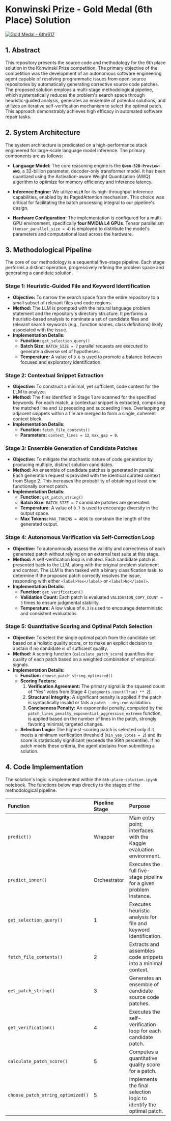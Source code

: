 # Konwinski Prize - Gold Medal (6th Place) Solution

[![Gold Medal - 6th/617](https://img.shields.io/badge/Konwinski%20Prize-6th%20Place%20%2F%20617%20(Gold%20Medal)-FFD700)]([https://www.kaggle.com/competitions/konwinski-prize][(https://www.kaggle.com/certification/competitions/quannguyn12/konwinski-prize)](https://www.kaggle.com/competitions/konwinski-prize/leaderboard))

## 1. Abstract

This repository presents the source code and methodology for the 6th place solution in the Konwinski Prize competition. The primary objective of the competition was the development of an autonomous software engineering agent capable of resolving programmatic issues from open-source repositories by automatically generating corrective source code patches. The proposed solution employs a multi-stage methodological pipeline, which systematically reduces the problem's search space through heuristic-guided analysis, generates an ensemble of potential solutions, and utilizes an iterative self-verification mechanism to select the optimal patch. This approach demonstrably achieves high efficacy in automated software repair tasks.

## 2. System Architecture

The system architecture is predicated on a high-performance stack engineered for large-scale language model inference. The primary components are as follows:

*   **Language Model:** The core reasoning engine is the **`Qwen-32B-Preview-AWQ`**, a 32-billion parameter, decoder-only transformer model. It has been quantized using the Activation-aware Weight Quantization (AWQ) algorithm to optimize for memory efficiency and inference latency.

*   **Inference Engine:** We utilize **`vLLM`** for its high-throughput inference capabilities, enabled by its PagedAttention mechanism. This choice was critical for facilitating the batch processing integral to our pipeline's design.

*   **Hardware Configuration:** The implementation is configured for a multi-GPU environment, specifically **four NVIDIA L4 GPUs**. Tensor parallelism (`tensor_parallel_size = 4`) is employed to distribute the model's parameters and computational load across the hardware.

## 3. Methodological Pipeline

The core of our methodology is a sequential five-stage pipeline. Each stage performs a distinct operation, progressively refining the problem space and generating a candidate solution.

### Stage 1: Heuristic-Guided File and Keyword Identification

*   **Objective:** To narrow the search space from the entire repository to a small subset of relevant files and code regions.
*   **Method:** The LLM is prompted with the natural language problem statement and the repository's directory structure. It performs a heuristic-based analysis to nominate a set of candidate files and relevant search keywords (e.g., function names, class definitions) likely associated with the issue.
*   **Implementation Details:**
    *   **Function:** `get_selection_query()`
    *   **Batch Size:** `BATCH_SIZE = 7` parallel requests are executed to generate a diverse set of hypotheses.
    *   **Temperature:** A value of `0.6` is used to promote a balance between focused and exploratory identification.

### Stage 2: Contextual Snippet Extraction

*   **Objective:** To construct a minimal, yet sufficient, code context for the LLM to analyze.
*   **Method:** The files identified in Stage 1 are scanned for the specified keywords. For each match, a contextual snippet is extracted, comprising the matched line and `12` preceding and succeeding lines. Overlapping or adjacent snippets within a file are merged to form a single, coherent context block.
*   **Implementation Details:**
    *   **Function:** `fetch_file_contents()`
    *   **Parameters:** `context_lines = 12`, `max_gap = 0`.

### Stage 3: Ensemble Generation of Candidate Patches

*   **Objective:** To mitigate the stochastic nature of code generation by producing multiple, distinct solution candidates.
*   **Method:** An ensemble of candidate patches is generated in parallel. Each generation request is provided with the identical curated context from Stage 2. This increases the probability of obtaining at least one functionally correct patch.
*   **Implementation Details:**
    *   **Function:** `get_patch_string()`
    *   **Batch Size:** `BATCH_SIZE = 7` candidate patches are generated.
    *   **Temperature:** A value of `0.7` is used to encourage diversity in the output space.
    *   **Max Tokens:** `MAX_TOKENS = 4096` to constrain the length of the generated output.

### Stage 4: Autonomous Verification via Self-Correction Loop

*   **Objective:** To autonomously assess the validity and correctness of each generated patch without relying on an external test suite at this stage.
*   **Method:** A self-verification loop is initiated. Each candidate patch is presented back to the LLM, along with the original problem statement and context. The LLM is then tasked with a binary classification task: to determine if the proposed patch correctly resolves the issue, responding with either `<label>Yes</label>` or `<label>No</label>`.
*   **Implementation Details:**
    *   **Function:** `get_verification()`
    *   **Validation Count:** Each patch is evaluated `VALIDATION_COPY_COUNT = 3` times to ensure judgmental stability.
    *   **Temperature:** A low value of `0.3` is used to encourage deterministic and consistent evaluations.

### Stage 5: Quantitative Scoring and Optimal Patch Selection

*   **Objective:** To select the single optimal patch from the candidate set based on a holistic quality score, or to make an explicit decision to abstain if no candidate is of sufficient quality.
*   **Method:** A scoring function (`calculate_patch_score`) quantifies the quality of each patch based on a weighted combination of empirical signals.
*   **Implementation Details:**
    *   **Function:** `choose_patch_string_optimized()`
    *   **Scoring Factors:**
        1.  **Verification Agreement:** The primary signal is the squared count of "Yes" votes from Stage 4 (`judgments.count(True) ** 2`).
        2.  **Structural Integrity:** A significant penalty is applied if the patch is syntactically invalid or fails a `patch --dry-run` validation.
        3.  **Conciseness Penalty:** An exponential penalty, computed by the `patch_lines_penalty_exponential_aggressive_extreme` function, is applied based on the number of lines in the patch, strongly favoring minimal, targeted changes.
    *   **Selection Logic:** The highest-scoring patch is selected only if it meets a minimum verification threshold (`min_yes_votes = 2`) and its score is statistically significant (exceeds the 99th percentile). If no patch meets these criteria, the agent abstains from submitting a solution.

## 4. Code Implementation

The solution's logic is implemented within the `6th-place-solution.ipynb` notebook. The functions below map directly to the stages of the methodological pipeline.

| Function | Pipeline Stage | Purpose |
| :--- | :--- | :--- |
| `predict()` | Wrapper | Main entry point; interfaces with the Kaggle evaluation environment. |
| `predict_inner()` | Orchestrator | Executes the full five-stage pipeline for a given problem instance. |
| `get_selection_query()` | 1 | Executes heuristic analysis for file and keyword identification. |
| `fetch_file_contents()` | 2 | Extracts and assembles code snippets into a minimal context. |
| `get_patch_string()` | 3 | Generates an ensemble of candidate source code patches. |
| `get_verification()` | 4 | Executes the self-verification loop for each candidate patch. |
| `calculate_patch_score()` | 5 | Computes a quantitative quality score for a patch. |
| `choose_patch_string_optimized()`| 5 | Implements the final selection logic to identify the optimal patch. |

